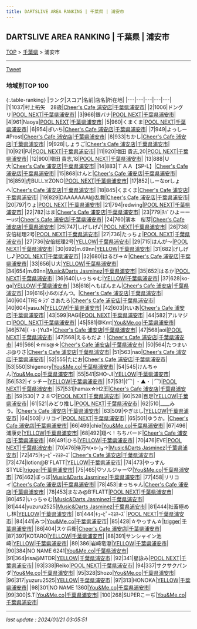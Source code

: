 ```yaml
---
title: DARTSLIVE AREA RANKING | 千葉県 | 浦安市
---
```

## DARTSLIVE AREA RANKING | 千葉県 | 浦安市

[TOP](/darts/rank/) > [千葉県](/darts/rank/千葉県/) > 浦安市

___

<a href="https://twitter.com/share?ref_src=twsrc%5Etfw" data-text="DARTSLIVE AREA RANKING | 千葉県浦安市" class="twitter-share-button" data-via="DARTSLIVE" data-hashtags="DARTSLIVE" data-related="DARTSLIVE" data-show-count="false">Tweet</a>

### 地域別TOP 100

{:.table-ranking}
|ランク|スコア|名前|店名|所在地|
|---|---|---|---|---|
|1|1037|村上拓矢　28歳|<a href="https://search.dartslive.com/jp/shop/811f47dc8cd343ef0d9b047a20a7ba1e">Cheer's Cafe 浦安店</a>|<a href="/darts/rank/千葉県/浦安市">千葉県浦安市</a>|
|2|1006|ドングリ|<a href="https://search.dartslive.com/jp/shop/035c0e2eb61303ff0d9b047a20a7ba1e">POOL NEXT</a>|<a href="/darts/rank/千葉県/浦安市">千葉県浦安市</a>|
|3|966|銀バナ|<a href="https://search.dartslive.com/jp/shop/035c0e2eb61303ff0d9b047a20a7ba1e">POOL NEXT</a>|<a href="/darts/rank/千葉県/浦安市">千葉県浦安市</a>|
|4|961|Naoya|<a href="https://search.dartslive.com/jp/shop/035c0e2eb61303ff0d9b047a20a7ba1e">POOL NEXT</a>|<a href="/darts/rank/千葉県/浦安市">千葉県浦安市</a>|
|5|960|くまくま|<a href="https://search.dartslive.com/jp/shop/035c0e2eb61303ff0d9b047a20a7ba1e">POOL NEXT</a>|<a href="/darts/rank/千葉県/浦安市">千葉県浦安市</a>|
|6|954|ぎいち|<a href="https://search.dartslive.com/jp/shop/811f47dc8cd343ef0d9b047a20a7ba1e">Cheer's Cafe 浦安店</a>|<a href="/darts/rank/千葉県/浦安市">千葉県浦安市</a>|
|7|949|よっしー#Prost|<a href="https://search.dartslive.com/jp/shop/811f47dc8cd343ef0d9b047a20a7ba1e">Cheer's Cafe 浦安店</a>|<a href="/darts/rank/千葉県/浦安市">千葉県浦安市</a>|
|8|933|ちかし|<a href="https://search.dartslive.com/jp/shop/811f47dc8cd343ef0d9b047a20a7ba1e">Cheer's Cafe 浦安店</a>|<a href="/darts/rank/千葉県/浦安市">千葉県浦安市</a>|
|9|928|しょうご|<a href="https://search.dartslive.com/jp/shop/811f47dc8cd343ef0d9b047a20a7ba1e">Cheer's Cafe 浦安店</a>|<a href="/darts/rank/千葉県/浦安市">千葉県浦安市</a>|
|10|921|PJ|<a href="https://search.dartslive.com/jp/shop/035c0e2eb61303ff0d9b047a20a7ba1e">POOL NEXT</a>|<a href="/darts/rank/千葉県/浦安市">千葉県浦安市</a>|
|11|920|増田 貴志,20|<a href="https://search.dartslive.com/jp/shop/035c0e2eb61303ff0d9b047a20a7ba1e">POOL NEXT</a>|<a href="/darts/rank/千葉県/浦安市">千葉県浦安市</a>|
|12|900|増田 貴志,18|<a href="https://search.dartslive.com/jp/shop/035c0e2eb61303ff0d9b047a20a7ba1e">POOL NEXT</a>|<a href="/darts/rank/千葉県/浦安市">千葉県浦安市</a>|
|13|888|Ｕ大|<a href="https://search.dartslive.com/jp/shop/811f47dc8cd343ef0d9b047a20a7ba1e">Cheer's Cafe 浦安店</a>|<a href="/darts/rank/千葉県/浦安市">千葉県浦安市</a>|
|14|883|ＴＡＡ【SP-L】|<a href="https://search.dartslive.com/jp/shop/811f47dc8cd343ef0d9b047a20a7ba1e">Cheer's Cafe 浦安店</a>|<a href="/darts/rank/千葉県/浦安市">千葉県浦安市</a>|
|15|868|けんと|<a href="https://search.dartslive.com/jp/shop/811f47dc8cd343ef0d9b047a20a7ba1e">Cheer's Cafe 浦安店</a>|<a href="/darts/rank/千葉県/浦安市">千葉県浦安市</a>|
|16|859|虎BULL☠️ZONO|<a href="https://search.dartslive.com/jp/shop/035c0e2eb61303ff0d9b047a20a7ba1e">POOL NEXT</a>|<a href="/darts/rank/千葉県/浦安市">千葉県浦安市</a>|
|17|852|しーなorしょへ|<a href="https://search.dartslive.com/jp/shop/811f47dc8cd343ef0d9b047a20a7ba1e">Cheer's Cafe 浦安店</a>|<a href="/darts/rank/千葉県/浦安市">千葉県浦安市</a>|
|18|845|くまくま|<a href="https://search.dartslive.com/jp/shop/811f47dc8cd343ef0d9b047a20a7ba1e">Cheer's Cafe 浦安店</a>|<a href="/darts/rank/千葉県/浦安市">千葉県浦安市</a>|
|19|829|DAAAAAAAl@乱舞|<a href="https://search.dartslive.com/jp/shop/811f47dc8cd343ef0d9b047a20a7ba1e">Cheer's Cafe 浦安店</a>|<a href="/darts/rank/千葉県/浦安市">千葉県浦安市</a>|
|20|797|りょ|<a href="https://search.dartslive.com/jp/shop/035c0e2eb61303ff0d9b047a20a7ba1e">POOL NEXT</a>|<a href="/darts/rank/千葉県/浦安市">千葉県浦安市</a>|
|21|794|redwing|<a href="https://search.dartslive.com/jp/shop/035c0e2eb61303ff0d9b047a20a7ba1e">POOL NEXT</a>|<a href="/darts/rank/千葉県/浦安市">千葉県浦安市</a>|
|22|782|はま|<a href="https://search.dartslive.com/jp/shop/811f47dc8cd343ef0d9b047a20a7ba1e">Cheer's Cafe 浦安店</a>|<a href="/darts/rank/千葉県/浦安市">千葉県浦安市</a>|
|23|779|ﾁﾊﾞひよーーーust|<a href="https://search.dartslive.com/jp/shop/811f47dc8cd343ef0d9b047a20a7ba1e">Cheer's Cafe 浦安店</a>|<a href="/darts/rank/千葉県/浦安市">千葉県浦安市</a>|
|24|760|濱本　桜芽|<a href="https://search.dartslive.com/jp/shop/811f47dc8cd343ef0d9b047a20a7ba1e">Cheer's Cafe 浦安店</a>|<a href="/darts/rank/千葉県/浦安市">千葉県浦安市</a>|
|25|747|しげしげ♪|<a href="https://search.dartslive.com/jp/shop/035c0e2eb61303ff0d9b047a20a7ba1e">POOL NEXT</a>|<a href="/darts/rank/千葉県/浦安市">千葉県浦安市</a>|
|26|738|安倍総理2号|<a href="https://search.dartslive.com/jp/shop/035c0e2eb61303ff0d9b047a20a7ba1e">POOL NEXT</a>|<a href="/darts/rank/千葉県/浦安市">千葉県浦安市</a>|
|27|736|たっちょ|<a href="https://search.dartslive.com/jp/shop/035c0e2eb61303ff0d9b047a20a7ba1e">POOL NEXT</a>|<a href="/darts/rank/千葉県/浦安市">千葉県浦安市</a>|
|27|736|安倍総理2号|<a href="https://search.dartslive.com/jp/shop/4d17669e9b54b8c90d9b047a20a7ba1e">YELLOW</a>|<a href="/darts/rank/千葉県/浦安市">千葉県浦安市</a>|
|29|715|はんが〜|<a href="https://search.dartslive.com/jp/shop/035c0e2eb61303ff0d9b047a20a7ba1e">POOL NEXT</a>|<a href="/darts/rank/千葉県/浦安市">千葉県浦安市</a>|
|30|692|m.69nn|<a href="https://search.dartslive.com/jp/shop/4d17669e9b54b8c90d9b047a20a7ba1e">YELLOW</a>|<a href="/darts/rank/千葉県/浦安市">千葉県浦安市</a>|
|31|682|げしげし♪|<a href="https://search.dartslive.com/jp/shop/035c0e2eb61303ff0d9b047a20a7ba1e">POOL NEXT</a>|<a href="/darts/rank/千葉県/浦安市">千葉県浦安市</a>|
|32|680|はるぴ→☆|<a href="https://search.dartslive.com/jp/shop/811f47dc8cd343ef0d9b047a20a7ba1e">Cheer's Cafe 浦安店</a>|<a href="/darts/rank/千葉県/浦安市">千葉県浦安市</a>|
|33|656|Ｕ大|<a href="https://search.dartslive.com/jp/shop/4d17669e9b54b8c90d9b047a20a7ba1e">YELLOW</a>|<a href="/darts/rank/千葉県/浦安市">千葉県浦安市</a>|
|34|654|m.69nn|<a href="https://search.dartslive.com/jp/shop/c284aa7f6c6288470d9b047a20a7ba1e">Music&Darts Jasminez</a>|<a href="/darts/rank/千葉県/浦安市">千葉県浦安市</a>|
|35|652|はるか|<a href="https://search.dartslive.com/jp/shop/035c0e2eb61303ff0d9b047a20a7ba1e">POOL NEXT</a>|<a href="/darts/rank/千葉県/浦安市">千葉県浦安市</a>|
|36|640|いっちゃむ|<a href="https://search.dartslive.com/jp/shop/4d17669e9b54b8c90d9b047a20a7ba1e">YELLOW</a>|<a href="/darts/rank/千葉県/浦安市">千葉県浦安市</a>|
|37|628|ko-ga|<a href="https://search.dartslive.com/jp/shop/4d17669e9b54b8c90d9b047a20a7ba1e">YELLOW</a>|<a href="/darts/rank/千葉県/浦安市">千葉県浦安市</a>|
|38|618|へもぱんまん|<a href="https://search.dartslive.com/jp/shop/811f47dc8cd343ef0d9b047a20a7ba1e">Cheer's Cafe 浦安店</a>|<a href="/darts/rank/千葉県/浦安市">千葉県浦安市</a>|
|39|616|小6のぱんつ。|<a href="https://search.dartslive.com/jp/shop/811f47dc8cd343ef0d9b047a20a7ba1e">Cheer's Cafe 浦安店</a>|<a href="/darts/rank/千葉県/浦安市">千葉県浦安市</a>|
|40|604|TRE☆ﾗﾌﾞさあたろ|<a href="https://search.dartslive.com/jp/shop/811f47dc8cd343ef0d9b047a20a7ba1e">Cheer's Cafe 浦安店</a>|<a href="/darts/rank/千葉県/浦安市">千葉県浦安市</a>|
|40|604|yasu.N|<a href="https://search.dartslive.com/jp/shop/4d17669e9b54b8c90d9b047a20a7ba1e">YELLOW</a>|<a href="/darts/rank/千葉県/浦安市">千葉県浦安市</a>|
|42|603|れいあ|<a href="https://search.dartslive.com/jp/shop/811f47dc8cd343ef0d9b047a20a7ba1e">Cheer's Cafe 浦安店</a>|<a href="/darts/rank/千葉県/浦安市">千葉県浦安市</a>|
|43|599|RAGI|<a href="https://search.dartslive.com/jp/shop/035c0e2eb61303ff0d9b047a20a7ba1e">POOL NEXT</a>|<a href="/darts/rank/千葉県/浦安市">千葉県浦安市</a>|
|44|582|アルマジロ|<a href="https://search.dartslive.com/jp/shop/035c0e2eb61303ff0d9b047a20a7ba1e">POOL NEXT</a>|<a href="/darts/rank/千葉県/浦安市">千葉県浦安市</a>|
|45|581|@Kmt|<a href="https://search.dartslive.com/jp/shop/97f06678924758620d9b047a20a7ba1e">You&Me.co</a>|<a href="/darts/rank/千葉県/浦安市">千葉県浦安市</a>|
|46|574|( ･s･)Yu3*|<a href="https://search.dartslive.com/jp/shop/811f47dc8cd343ef0d9b047a20a7ba1e">Cheer's Cafe 浦安店</a>|<a href="/darts/rank/千葉県/浦安市">千葉県浦安市</a>|
|47|568|aoi|<a href="https://search.dartslive.com/jp/shop/035c0e2eb61303ff0d9b047a20a7ba1e">POOL NEXT</a>|<a href="/darts/rank/千葉県/浦安市">千葉県浦安市</a>|
|47|568|えるもだよ！|<a href="https://search.dartslive.com/jp/shop/811f47dc8cd343ef0d9b047a20a7ba1e">Cheer's Cafe 浦安店</a>|<a href="/darts/rank/千葉県/浦安市">千葉県浦安市</a>|
|49|566|☆mis@☆|<a href="https://search.dartslive.com/jp/shop/811f47dc8cd343ef0d9b047a20a7ba1e">Cheer's Cafe 浦安店</a>|<a href="/darts/rank/千葉県/浦安市">千葉県浦安市</a>|
|50|564|たつまいぶ@りさ|<a href="https://search.dartslive.com/jp/shop/811f47dc8cd343ef0d9b047a20a7ba1e">Cheer's Cafe 浦安店</a>|<a href="/darts/rank/千葉県/浦安市">千葉県浦安市</a>|
|51|563|nao|<a href="https://search.dartslive.com/jp/shop/811f47dc8cd343ef0d9b047a20a7ba1e">Cheer's Cafe 浦安店</a>|<a href="/darts/rank/千葉県/浦安市">千葉県浦安市</a>|
|52|555|たにお|<a href="https://search.dartslive.com/jp/shop/811f47dc8cd343ef0d9b047a20a7ba1e">Cheer's Cafe 浦安店</a>|<a href="/darts/rank/千葉県/浦安市">千葉県浦安市</a>|
|53|550|Shigenory|<a href="https://search.dartslive.com/jp/shop/97f06678924758620d9b047a20a7ba1e">You&Me.co</a>|<a href="/darts/rank/千葉県/浦安市">千葉県浦安市</a>|
|54|545|けんちゃん|<a href="https://search.dartslive.com/jp/shop/97f06678924758620d9b047a20a7ba1e">You&Me.co</a>|<a href="/darts/rank/千葉県/浦安市">千葉県浦安市</a>|
|55|541|SHO-JI|<a href="https://search.dartslive.com/jp/shop/4d17669e9b54b8c90d9b047a20a7ba1e">YELLOW</a>|<a href="/darts/rank/千葉県/浦安市">千葉県浦安市</a>|
|56|532|イッチー|<a href="https://search.dartslive.com/jp/shop/4d17669e9b54b8c90d9b047a20a7ba1e">YELLOW</a>|<a href="/darts/rank/千葉県/浦安市">千葉県浦安市</a>|
|57|531|(⌒│・▲・│⌒)|<a href="https://search.dartslive.com/jp/shop/035c0e2eb61303ff0d9b047a20a7ba1e">POOL NEXT</a>|<a href="/darts/rank/千葉県/浦安市">千葉県浦安市</a>|
|57|531|hamax☆H2王|<a href="https://search.dartslive.com/jp/shop/811f47dc8cd343ef0d9b047a20a7ba1e">Cheer's Cafe 浦安店</a>|<a href="/darts/rank/千葉県/浦安市">千葉県浦安市</a>|
|59|530|７２８♡|<a href="https://search.dartslive.com/jp/shop/035c0e2eb61303ff0d9b047a20a7ba1e">POOL NEXT</a>|<a href="/darts/rank/千葉県/浦安市">千葉県浦安市</a>|
|60|528|百足|<a href="https://search.dartslive.com/jp/shop/4d17669e9b54b8c90d9b047a20a7ba1e">YELLOW</a>|<a href="/darts/rank/千葉県/浦安市">千葉県浦安市</a>|
|61|521|みどり推し|<a href="https://search.dartslive.com/jp/shop/035c0e2eb61303ff0d9b047a20a7ba1e">POOL NEXT</a>|<a href="/darts/rank/千葉県/浦安市">千葉県浦安市</a>|
|62|510|____みう。|<a href="https://search.dartslive.com/jp/shop/811f47dc8cd343ef0d9b047a20a7ba1e">Cheer's Cafe 浦安店</a>|<a href="/darts/rank/千葉県/浦安市">千葉県浦安市</a>|
|63|509|やぎはし|<a href="https://search.dartslive.com/jp/shop/4d17669e9b54b8c90d9b047a20a7ba1e">YELLOW</a>|<a href="/darts/rank/千葉県/浦安市">千葉県浦安市</a>|
|64|503|リリコイ|<a href="https://search.dartslive.com/jp/shop/035c0e2eb61303ff0d9b047a20a7ba1e">POOL NEXT</a>|<a href="/darts/rank/千葉県/浦安市">千葉県浦安市</a>|
|65|501|ゆうか。|<a href="https://search.dartslive.com/jp/shop/811f47dc8cd343ef0d9b047a20a7ba1e">Cheer's Cafe 浦安店</a>|<a href="/darts/rank/千葉県/浦安市">千葉県浦安市</a>|
|66|499|chie|<a href="https://search.dartslive.com/jp/shop/97f06678924758620d9b047a20a7ba1e">You&Me.co</a>|<a href="/darts/rank/千葉県/浦安市">千葉県浦安市</a>|
|67|496|浦康史|<a href="https://search.dartslive.com/jp/shop/4d17669e9b54b8c90d9b047a20a7ba1e">YELLOW</a>|<a href="/darts/rank/千葉県/浦安市">千葉県浦安市</a>|
|68|492|翔べ！ちちバード|<a href="https://search.dartslive.com/jp/shop/811f47dc8cd343ef0d9b047a20a7ba1e">Cheer's Cafe 浦安店</a>|<a href="/darts/rank/千葉県/浦安市">千葉県浦安市</a>|
|69|491|ひろ|<a href="https://search.dartslive.com/jp/shop/4d17669e9b54b8c90d9b047a20a7ba1e">YELLOW</a>|<a href="/darts/rank/千葉県/浦安市">千葉県浦安市</a>|
|70|476|EVE|<a href="https://search.dartslive.com/jp/shop/035c0e2eb61303ff0d9b047a20a7ba1e">POOL NEXT</a>|<a href="/darts/rank/千葉県/浦安市">千葉県浦安市</a>|
|70|476|侍万٩(•o-)و→|<a href="https://search.dartslive.com/jp/shop/c284aa7f6c6288470d9b047a20a7ba1e">Music&Darts Jasminez</a>|<a href="/darts/rank/千葉県/浦安市">千葉県浦安市</a>|
|72|475|ｷｭｰﾋﾟｰﾏﾖﾈｰｽﾞ|<a href="https://search.dartslive.com/jp/shop/811f47dc8cd343ef0d9b047a20a7ba1e">Cheer's Cafe 浦安店</a>|<a href="/darts/rank/千葉県/浦安市">千葉県浦安市</a>|
|73|474|lotion@B&#x27;FLATT|<a href="https://search.dartslive.com/jp/shop/4d17669e9b54b8c90d9b047a20a7ba1e">YELLOW</a>|<a href="/darts/rank/千葉県/浦安市">千葉県浦安市</a>|
|74|473|やっすん　STYLE|<a href="https://search.dartslive.com/jp/shop/d90cf2092112e8110d9b047a20a7ba1e">trigger</a>|<a href="/darts/rank/千葉県/浦安市">千葉県浦安市</a>|
|75|465|♡ソルジャー♡|<a href="https://search.dartslive.com/jp/shop/97f06678924758620d9b047a20a7ba1e">You&Me.co</a>|<a href="/darts/rank/千葉県/浦安市">千葉県浦安市</a>|
|76|462|ぽっぽ|<a href="https://search.dartslive.com/jp/shop/c284aa7f6c6288470d9b047a20a7ba1e">Music&Darts Jasminez</a>|<a href="/darts/rank/千葉県/浦安市">千葉県浦安市</a>|
|77|458|リリコイ|<a href="https://search.dartslive.com/jp/shop/811f47dc8cd343ef0d9b047a20a7ba1e">Cheer's Cafe 浦安店</a>|<a href="/darts/rank/千葉県/浦安市">千葉県浦安市</a>|
|78|453|まっちゃん|<a href="https://search.dartslive.com/jp/shop/811f47dc8cd343ef0d9b047a20a7ba1e">Cheer's Cafe 浦安店</a>|<a href="/darts/rank/千葉県/浦安市">千葉県浦安市</a>|
|78|453|まなみ@B’FLATT|<a href="https://search.dartslive.com/jp/shop/035c0e2eb61303ff0d9b047a20a7ba1e">POOL NEXT</a>|<a href="/darts/rank/千葉県/浦安市">千葉県浦安市</a>|
|80|452|いっちゃむ|<a href="https://search.dartslive.com/jp/shop/c284aa7f6c6288470d9b047a20a7ba1e">Music&Darts Jasminez</a>|<a href="/darts/rank/千葉県/浦安市">千葉県浦安市</a>|
|81|444|yuzuru2525|<a href="https://search.dartslive.com/jp/shop/c284aa7f6c6288470d9b047a20a7ba1e">Music&Darts Jasminez</a>|<a href="/darts/rank/千葉県/浦安市">千葉県浦安市</a>|
|81|444|社畜極めし林|<a href="https://search.dartslive.com/jp/shop/4d17669e9b54b8c90d9b047a20a7ba1e">YELLOW</a>|<a href="/darts/rank/千葉県/浦安市">千葉県浦安市</a>|
|81|444|ｷｭｰﾋﾟｰﾏﾖﾈｰｽﾞ|<a href="https://search.dartslive.com/jp/shop/035c0e2eb61303ff0d9b047a20a7ba1e">POOL NEXT</a>|<a href="/darts/rank/千葉県/浦安市">千葉県浦安市</a>|
|84|441|みつ|<a href="https://search.dartslive.com/jp/shop/97f06678924758620d9b047a20a7ba1e">You&Me.co</a>|<a href="/darts/rank/千葉県/浦安市">千葉県浦安市</a>|
|85|428|☆やっすん☆|<a href="https://search.dartslive.com/jp/shop/d90cf2092112e8110d9b047a20a7ba1e">trigger</a>|<a href="/darts/rank/千葉県/浦安市">千葉県浦安市</a>|
|86|404|スケ兵衛|<a href="https://search.dartslive.com/jp/shop/811f47dc8cd343ef0d9b047a20a7ba1e">Cheer's Cafe 浦安店</a>|<a href="/darts/rank/千葉県/浦安市">千葉県浦安市</a>|
|87|397|KOTARO|<a href="https://search.dartslive.com/jp/shop/4d17669e9b54b8c90d9b047a20a7ba1e">YELLOW</a>|<a href="/darts/rank/千葉県/浦安市">千葉県浦安市</a>|
|88|391|サンシャイン池崎|<a href="https://search.dartslive.com/jp/shop/4d17669e9b54b8c90d9b047a20a7ba1e">YELLOW</a>|<a href="/darts/rank/千葉県/浦安市">千葉県浦安市</a>|
|89|386|岩崎竜澄|<a href="https://search.dartslive.com/jp/shop/4d17669e9b54b8c90d9b047a20a7ba1e">YELLOW</a>|<a href="/darts/rank/千葉県/浦安市">千葉県浦安市</a>|
|90|384|NO NAME 6241|<a href="https://search.dartslive.com/jp/shop/97f06678924758620d9b047a20a7ba1e">You&Me.co</a>|<a href="/darts/rank/千葉県/浦安市">千葉県浦安市</a>|
|91|364|risa@MTDR|<a href="https://search.dartslive.com/jp/shop/4d17669e9b54b8c90d9b047a20a7ba1e">YELLOW</a>|<a href="/darts/rank/千葉県/浦安市">千葉県浦安市</a>|
|92|341|星詠み|<a href="https://search.dartslive.com/jp/shop/035c0e2eb61303ff0d9b047a20a7ba1e">POOL NEXT</a>|<a href="/darts/rank/千葉県/浦安市">千葉県浦安市</a>|
|93|338|Reiko|<a href="https://search.dartslive.com/jp/shop/035c0e2eb61303ff0d9b047a20a7ba1e">POOL NEXT</a>|<a href="/darts/rank/千葉県/浦安市">千葉県浦安市</a>|
|94|337|サクサクパンダ|<a href="https://search.dartslive.com/jp/shop/97f06678924758620d9b047a20a7ba1e">You&Me.co</a>|<a href="/darts/rank/千葉県/浦安市">千葉県浦安市</a>|
|95|328|Shozo|<a href="https://search.dartslive.com/jp/shop/97f06678924758620d9b047a20a7ba1e">You&Me.co</a>|<a href="/darts/rank/千葉県/浦安市">千葉県浦安市</a>|
|96|317|yuzuru2525|<a href="https://search.dartslive.com/jp/shop/4d17669e9b54b8c90d9b047a20a7ba1e">YELLOW</a>|<a href="/darts/rank/千葉県/浦安市">千葉県浦安市</a>|
|97|313|HONOKA|<a href="https://search.dartslive.com/jp/shop/4d17669e9b54b8c90d9b047a20a7ba1e">YELLOW</a>|<a href="/darts/rank/千葉県/浦安市">千葉県浦安市</a>|
|98|301|NO NAME 1360|<a href="https://search.dartslive.com/jp/shop/97f06678924758620d9b047a20a7ba1e">You&Me.co</a>|<a href="/darts/rank/千葉県/浦安市">千葉県浦安市</a>|
|99|300|S.T|<a href="https://search.dartslive.com/jp/shop/97f06678924758620d9b047a20a7ba1e">You&Me.co</a>|<a href="/darts/rank/千葉県/浦安市">千葉県浦安市</a>|
|100|268|SUPERこーぢ|<a href="https://search.dartslive.com/jp/shop/97f06678924758620d9b047a20a7ba1e">You&Me.co</a>|<a href="/darts/rank/千葉県/浦安市">千葉県浦安市</a>|



___

_last update : 2024/01/21 03:05:51_


<script src="https://cdnjs.cloudflare.com/ajax/libs/jquery/3.6.1/jquery.min.js" integrity="sha512-aVKKRRi/Q/YV+4mjoKBsE4x3H+BkegoM/em46NNlCqNTmUYADjBbeNefNxYV7giUp0VxICtqdrbqU7iVaeZNXA==" crossorigin="anonymous" referrerpolicy="no-referrer"></script>
<script src="https://cdnjs.cloudflare.com/ajax/libs/jquery.tablesorter/2.31.3/js/jquery.tablesorter.min.js" integrity="sha512-qzgd5cYSZcosqpzpn7zF2ZId8f/8CHmFKZ8j7mU4OUXTNRd5g+ZHBPsgKEwoqxCtdQvExE5LprwwPAgoicguNg==" crossorigin="anonymous" referrerpolicy="no-referrer"></script>
<link rel="stylesheet" href="https://cdnjs.cloudflare.com/ajax/libs/jquery.tablesorter/2.31.3/css/theme.default.min.css" integrity="sha512-wghhOJkjQX0Lh3NSWvNKeZ0ZpNn+SPVXX1Qyc9OCaogADktxrBiBdKGDoqVUOyhStvMBmJQ8ZdMHiR3wuEq8+w==" crossorigin="anonymous" referrerpolicy="no-referrer" />
<script>
$(function() {
    $(".table-ranking").tablesorter({sortList:[[0, 0]]});
});
</script>

<script async src="https://platform.twitter.com/widgets.js" charset="utf-8"></script>